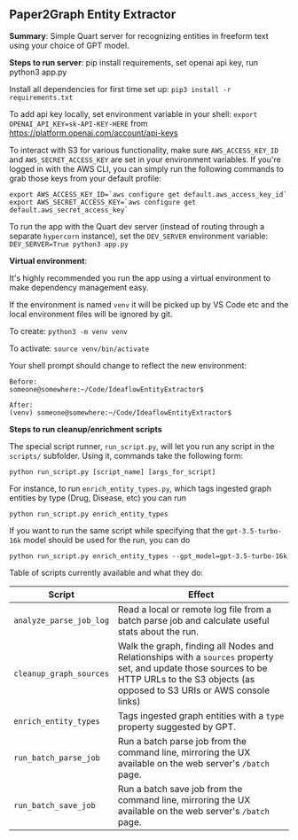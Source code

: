 ## Paper2Graph Entity Extractor

**Summary**: Simple Quart server for recognizing entities in freeform text using your choice of GPT model.

**Steps to run server**: pip install requirements, set openai api key, run python3 app.py

Install all dependencies for first time set up:
`pip3 install -r requirements.txt`

To add api key locally, set environment variable in your shell:
`export OPENAI_API_KEY=sk-API-KEY-HERE`
from https://platform.openai.com/account/api-keys

To interact with S3 for various functionality, make sure `AWS_ACCESS_KEY_ID` and `AWS_SECRET_ACCESS_KEY` are set
in your environment variables. If you're logged in with the AWS CLI, you can simply run the following commands to grab
those keys from your default profile:

```
export AWS_ACCESS_KEY_ID=`aws configure get default.aws_access_key_id`
export AWS_SECRET_ACCESS_KEY=`aws configure get default.aws_secret_access_key`
```

To run the app with the Quart dev server (instead of routing through a separate `hypercorn` instance),
set the `DEV_SERVER` environment variable:
`DEV_SERVER=True python3 app.py`

**Virtual environment**:

It's highly recommended you run the app using a virtual environment to make dependency management easy.

If the environment is named `venv` it will be picked up by VS Code etc and the local environment files will be ignored by git.

To create:
`python3 -m venv venv`

To activate:
`source venv/bin/activate`

Your shell prompt should change to reflect the new environment:

```
Before:
someone@somewhere:~/Code/IdeaflowEntityExtractor$

After:
(venv) someone@somewhere:~/Code/IdeaflowEntityExtractor$
```

**Steps to run cleanup/enrichment scripts**

The special script runner, `run_script.py`, will let you run any script in the `scripts/` subfolder. Using it, commands take
the following form:

```
python run_script.py [script_name] [args_for_script]
```

For instance, to run `enrich_entity_types.py`, which tags ingested graph entities by type (Drug, Disease, etc) you can run

```
python run_script.py enrich_entity_types
```

If you want to run the same script while specifying that the `gpt-3.5-turbo-16k` model should be used for the run, you can do

```
python run_script.py enrich_entity_types --gpt_model=gpt-3.5-turbo-16k
```

Table of scripts currently available and what they do:

| Script                  | Effect                                                                                                                                                                                     |
| ----------------------- | ------------------------------------------------------------------------------------------------------------------------------------------------------------------------------------------ |
| `analyze_parse_job_log` | Read a local or remote log file from a batch parse job and calculate useful stats about the run.                                                                                           |
| `cleanup_graph_sources` | Walk the graph, finding all Nodes and Relationships with a `sources` property set, and update those sources to be HTTP URLs to the S3 objects (as opposed to S3 URIs or AWS console links) |
| `enrich_entity_types`   | Tags ingested graph entities with a `type` property suggested by GPT.                                                                                                                      |
| `run_batch_parse_job`   | Run a batch parse job from the command line, mirroring the UX available on the web server's `/batch` page.                                                                                 |
| `run_batch_save_job`    | Run a batch save job from the command line, mirroring the UX available on the web server's `/batch` page.                                                                                  |

